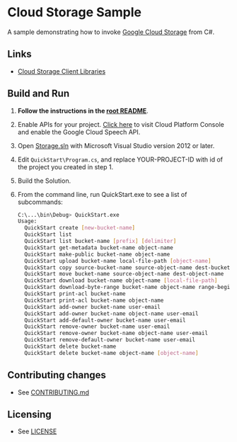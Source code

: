 # Cloud Storage Sample

A sample demonstrating how to invoke [Google Cloud Storage](
https://cloud.google.com/storage/docs/) from C#.

## Links

- [Cloud Storage Client Libraries](https://cloud.google.com/storage/docs/reference/libraries#client-libraries-install-csharp)

## Build and Run

1.  **Follow the instructions in the [root README](../../README.md)**.

4.  Enable APIs for your project.
    [Click here](https://console.cloud.google.com/flows/enableapi?apiid=storage_api&showconfirmation=true)
    to visit Cloud Platform Console and enable the Google Cloud Speech API.

6.  Open [Storage.sln](Storage.sln) with Microsoft Visual Studio version 2012 or later.

7.  Edit `QuickStart\Program.cs`, and replace YOUR-PROJECT-ID with id
    of the project you created in step 1.

8.  Build the Solution.

9.  From the command line, run QuickStart.exe to see a list of 
    subcommands:

    ```sh
    C:\...\bin\Debug> QuickStart.exe
    Usage:
      QuickStart create [new-bucket-name]
      QuickStart list
      QuickStart list bucket-name [prefix] [delimiter]
      QuickStart get-metadata bucket-name object-name
      QuickStart make-public bucket-name object-name
      QuickStart upload bucket-name local-file-path [object-name]
      QuickStart copy source-bucket-name source-object-name dest-bucket-name dest-object-name
      QuickStart move bucket-name source-object-name dest-object-name
      QuickStart download bucket-name object-name [local-file-path]
      QuickStart download-byte-range bucket-name object-name range-begin range-end [local-file-path]
      QuickStart print-acl bucket-name
      QuickStart print-acl bucket-name object-name
      QuickStart add-owner bucket-name user-email
      QuickStart add-owner bucket-name object-name user-email
      QuickStart add-default-owner bucket-name user-email
      QuickStart remove-owner bucket-name user-email
      QuickStart remove-owner bucket-name object-name user-email
      QuickStart remove-default-owner bucket-name user-email
      QuickStart delete bucket-name
      QuickStart delete bucket-name object-name [object-name] 
    ```

## Contributing changes

* See [CONTRIBUTING.md](../../CONTRIBUTING.md)

## Licensing

* See [LICENSE](../../LICENSE)
